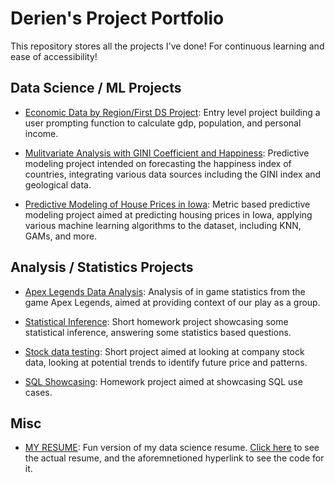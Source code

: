# Derien's Project Portfolio

This repository stores all the projects I've done! For continuous learning and ease of accessibility!

## Data Science / ML Projects
- [Economic Data by Region/First DS Project](https://github.com/dweath411/proj1): Entry level project building a user prompting function to calculate gdp, population, and personal income.
  
- [Mulitvariate Analysis with GINI Coefficient and Happiness](https://github.com/dweath411/Multivariate-Analysis): Predictive modeling project intended on forecasting the happiness index of countries, integrating various data sources including the GINI index and geological data.
  
- [Predictive Modeling of House Prices in Iowa](https://github.com/dweath411/Predictive-Modeling-Project): Metric based predictive modeling project aimed at predicting housing prices in Iowa, applying various machine learning algorithms to the dataset, including KNN, GAMs, and more.

## Analysis / Statistics Projects
- [Apex Legends Data Analysis](https://github.com/dweath411/Apex-Legends-Analysis): Analysis of in game statistics from the game Apex Legends, aimed at providing context of our play as a group.

- [Statistical Inference](https://github.com/dweath411/Statistical-Inference-/tree/main): Short homework project showcasing some statistical inference, answering some statistics based questions.

- [Stock data testing](https://github.com/dweath411/short-stock-data-example-): Short project aimed at looking at company stock data, looking at potential trends to identify future price and patterns.

- [SQL Showcasing](https://github.com/dweath411/SQL-example-project): Homework project aimed at showcasing SQL use cases.

## Misc
- [MY RESUME](https://github.com/dweath411/resume): Fun version of my data science resume. [Click here](https://resume-rho-dun.vercel.app/) to see the actual resume, and the aforemnetioned hyperlink to see the code for it.
